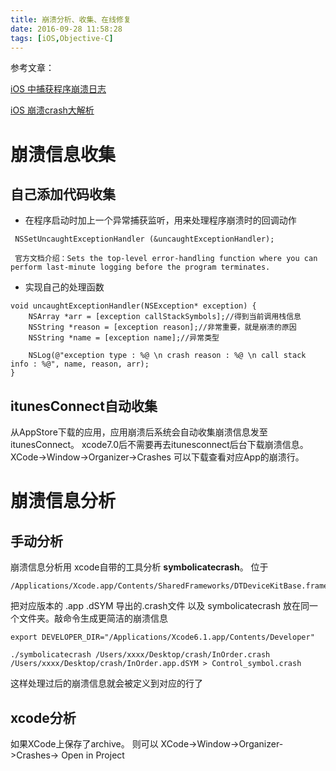 ```yaml
---
title: 崩溃分析、收集、在线修复
date: 2016-09-28 11:58:28
tags: [iOS,Objective-C]
---
```


参考文章：

[iOS 中捕获程序崩溃日志](https://www.xingcheng.me/2015/09/21/ios-e4-b8-ad-e6-8d-95-e8-8e-b7-e7-a8-8b-e5-ba-8f-e5-b4-a9-e6-ba-83-e6-97-a5-e5-bf-97/)

[iOS 崩溃crash大解析](http://www.jianshu.com/p/1b804426d212)


# 崩溃信息收集

## 自己添加代码收集

* 在程序启动时加上一个异常捕获监听，用来处理程序崩溃时的回调动作

```
 NSSetUncaughtExceptionHandler (&uncaughtExceptionHandler);
 
 官方文档介绍：Sets the top-level error-handling function where you can perform last-minute logging before the program terminates.
```

* 实现自己的处理函数

```
void uncaughtExceptionHandler(NSException* exception) {
    NSArray *arr = [exception callStackSymbols];//得到当前调用栈信息
    NSString *reason = [exception reason];//非常重要，就是崩溃的原因
    NSString *name = [exception name];//异常类型
    
    NSLog(@"exception type : %@ \n crash reason : %@ \n call stack info : %@", name, reason, arr);
}
```

## itunesConnect自动收集
从AppStore下载的应用，应用崩溃后系统会自动收集崩溃信息发至itunesConnect。 xcode7.0后不需要再去itunesconnect后台下载崩溃信息。 XCode->Window->Organizer->Crashes 可以下载查看对应App的崩溃行。

# 崩溃信息分析

## 手动分析
崩溃信息分析用 xcode自带的工具分析 **symbolicatecrash**。 位于

```
/Applications/Xcode.app/Contents/SharedFrameworks/DTDeviceKitBase.framework/Versions/A/Resources/symbolicatecrash
```

把对应版本的 .app .dSYM 导出的.crash文件 以及 symbolicatecrash 放在同一个文件夹。敲命令生成更简洁的崩溃信息

```
export DEVELOPER_DIR="/Applications/Xcode6.1.app/Contents/Developer"

./symbolicatecrash /Users/xxxx/Desktop/crash/InOrder.crash /Users/xxxx/Desktop/crash/InOrder.app.dSYM > Control_symbol.crash
```

这样处理过后的崩溃信息就会被定义到对应的行了

## xcode分析
如果XCode上保存了archive。 则可以 XCode->Window->Organizer->Crashes-> Open in Project







